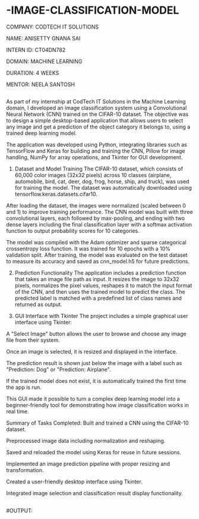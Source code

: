 # -IMAGE-CLASSIFICATION-MODEL

COMPANY: CODTECH IT SOLUTIONS

NAME: ANISETTY GNANA SAI

INTERN ID: CT04DN782

DOMAIN: MACHINE LEARNING

DURATION: 4 WEEKS

MENTOR: NEELA SANTOSH

##
As part of my internship at CodTech IT Solutions in the Machine Learning domain, I developed an image classification system using a Convolutional Neural Network (CNN) trained on the CIFAR-10 dataset. The objective was to design a simple desktop-based application that allows users to select any image and get a prediction of the object category it belongs to, using a trained deep learning model.

The application was developed using Python, integrating libraries such as TensorFlow and Keras for building and training the CNN, Pillow for image handling, NumPy for array operations, and Tkinter for GUI development.

1. Dataset and Model Training
The CIFAR-10 dataset, which consists of 60,000 color images (32x32 pixels) across 10 classes (airplane, automobile, bird, cat, deer, dog, frog, horse, ship, and truck), was used for training the model. The dataset was automatically downloaded using tensorflow.keras.datasets.cifar10.

After loading the dataset, the images were normalized (scaled between 0 and 1) to improve training performance. The CNN model was built with three convolutional layers, each followed by max-pooling, and ending with two dense layers including the final classification layer with a softmax activation function to output probability scores for 10 categories.

The model was compiled with the Adam optimizer and sparse categorical crossentropy loss function. It was trained for 10 epochs with a 10% validation split. After training, the model was evaluated on the test dataset to measure its accuracy and saved as cnn_model.h5 for future predictions.

2. Prediction Functionality
The application includes a prediction function that takes an image file path as input. It resizes the image to 32x32 pixels, normalizes the pixel values, reshapes it to match the input format of the CNN, and then uses the trained model to predict the class. The predicted label is matched with a predefined list of class names and returned as output.

3. GUI Interface with Tkinter
The project includes a simple graphical user interface using Tkinter:

A "Select Image" button allows the user to browse and choose any image file from their system.

Once an image is selected, it is resized and displayed in the interface.

The prediction result is shown just below the image with a label such as "Prediction: Dog" or "Prediction: Airplane".

If the trained model does not exist, it is automatically trained the first time the app is run.

This GUI made it possible to turn a complex deep learning model into a beginner-friendly tool for demonstrating how image classification works in real time.

Summary of Tasks Completed:
Built and trained a CNN using the CIFAR-10 dataset.

Preprocessed image data including normalization and reshaping.

Saved and reloaded the model using Keras for reuse in future sessions.

Implemented an image prediction pipeline with proper resizing and transformation.

Created a user-friendly desktop interface using Tkinter.

Integrated image selection and classification result display functionality.
##

#OUTPUT:

